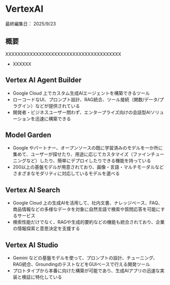 # VertexAI

最終編集日： 2025/9/23

## 概要

XXXXXXXXXXXXXXXXXXXXXXXXXXXXXXXXXXXXXX

* XXXXXX

## Vertex AI Agent Builder

* Google Cloud 上でカスタム生成AIエージェントを構築できるツール
* ローコードなUI、プロンプト設計、RAG統合、ツール接続（関数/データ/プラグイン）などが提供されている
* 開発者・ビジネスユーザー問わず、エンタープライズ向けの会話型AIソリューションを迅速に構築できる

## Model Garden

* Google やパートナー、オープンソースの既に学習済みのモデルを一か所に集めて、ユーザーが探せたり、用途に応じてカスタマイズ（ファインチューニングなど）したり、簡単にデプロイしたりできる機能を持っている
* 200以上の基盤モデルが用意されており、画像・言語・マルチモーダルなどさまざまなモダリティに対応しているモデルを選べる

## Vertex AI Search 

* Google Cloud 上の生成AIを活用して、社内文書、ナレッジベース、FAQ、商品情報などの多様なデータを対象に自然言語で検索や質問応答を可能にするサービス
* 検索性能だけでなく、RAGや生成的要約などの機能も統合されており、企業の情報探索と意思決定を支援する

## Vertex AI Studio

* Gemini などの基盤モデルを使って、プロンプトの設計、チューニング、RAG統合、GroundingのテストなどをGUIベースで行える開発ツール
* プロトタイプから本番に向けた構築が可能であり、生成AIアプリの迅速な実装と検証に特化している